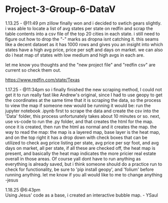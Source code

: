 # Project-3-Group-6-DataV

1.13.25 - @11:49 pm zillow finally won and i decided to swtich gears slightly. i was able to locate a list of avg states per state on redfin and scrap the table contents
into a csv file of the top 20 cities in each state. i still need to figure out how to drop the "-" marks as dropna isnt catching it.
this seams like a decent dataset as it has 1000 rows and gives you an insight into which states have a high avg price, price per sqft and days on market. we can also do i heat map of states with low medium and high avgs in each are.

let me know you thoughts and the "new project file" and "redfin csv" are current so check them out. 

https://www.redfin.com/state/Texas

1.17.25 - @11:34pm 
so i finally finished the new scraping method, I could not get it to run really fast like Andrew's original, since I had to use geopy to get the coordinates at the same time that it is scraping the data, so the process to view the map if someone new would be running it would be: run the jupyter notebook .ipynb first to scrape the data and create the csv into the 'Data' folder, this process unfortunately takes about 10 minutes or so.
next, use vs-code to run the .py folder, and that creates the html for the map. once it is created, then run the html as normal and it creates the map.
the way to read the map: the map is a layered map, base layer is the heat map, and on the top right it has a drop down with check boxes that can be utilized to check avg price listing per state, avg price per sqr foot, and avg days on market, all per state, if all these are checked off, the heat map is present, and basically the heat map indicates the more pricier real estate overall in those areas. 
Of course yall dont have to run anything as everything is already saved, but i think someone should do a practice run to check for functionality, be sure to 'pip install geopy', and 'folium' before running anything. 
let me know if you all would like to me to change anything
-jesus

1.18.25 @6:43pm  
Using Jesus' code as a base, i created an interactive bubble map. - YSaul
